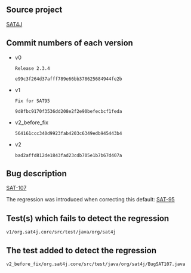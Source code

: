 Source project
--------
[SAT4J](https://gitlab.ow2.org/sat4j/sat4j)


Commit numbers of each version
--------
- v0

    `Release 2.3.4`

    `e99c3f264d37afff789e66bb378625684944fe2b`

- v1

    `Fix for SAT95`

    `9d8fbc9170f3536dd208e2f2e90befecbcf1feda`

- v2_before_fix

    `564161ccc340d9923fab4203c6349edb945443b4`

- v2

    `bad2affd812de1843fad23cdb705e1b7b67d407a`


Bug description
--------
[SAT-107](https://jira.ow2.org/browse/SAT-107)

The regression was introduced when correcting this default: [SAT-95](https://jira.ow2.org/browse/SAT-95)


Test(s) which fails to detect the regression
--------
`v1/org.sat4j.core/src/test/java/org/sat4j` 

The test added to detect the regression
--------
`v2_before_fix/org.sat4j.core/src/test/java/org/sat4j/BugSAT107.java`
